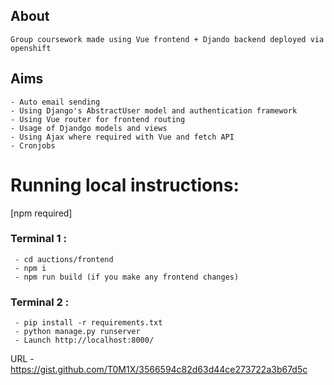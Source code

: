 ## About

```
Group coursework made using Vue frontend + Djando backend deployed via openshift
```

## Aims

```
- Auto email sending
- Using Django's AbstractUser model and authentication framework
- Using Vue router for frontend routing
- Usage of Djandgo models and views
- Using Ajax where required with Vue and fetch API
- Cronjobs
```

# Running local instructions:

[npm required]

### Terminal 1 :

```
 - cd auctions/frontend
 - npm i
 - npm run build (if you make any frontend changes)
```

### Terminal 2 :

```
 - pip install -r requirements.txt
 - python manage.py runserver
 - Launch http://localhost:8000/
```

URL - https://gist.github.com/T0M1X/3566594c82d63d44ce273722a3b67d5c
